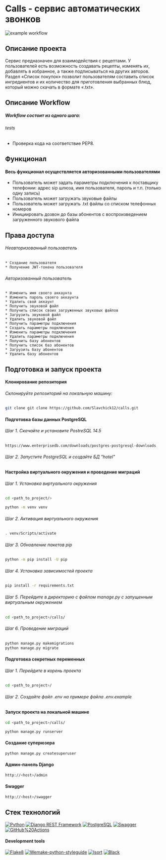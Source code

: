 #  Calls - сервис автоматических звонков
![example workflow](https://github.com/Slavchick12/calls/actions/workflows/)
## Описание проекта
Сервис предназначен для взаимодействия с рецептами. У пользователей есть возможность создавать рецепты, изменять их, добавлять в избранное, а также подписываться на других авторов. Раздел «Список покупок» позволит пользователям составить список ингредиентов и их количество для приготовления выбранных блюд, который можно скачать в формате «.txt».

## Описание Workflow
##### Workflow состоит из одного шага:
###### tests
- Проверка кода на соответствие PEP8.

## Функционал
#### Весь функционал осуществляется авторизованными пользователями
* Пользователь может задать параметры подключения к поставщику телефонии: адрес sip шлюза, имя пользователя, пароль и т.п. (только одну запись)
* Пользователь может загружать звуковые файлы
* Пользователь может загружать .txt файлы со списком телефонных номеров
* Инициировать дозвон до базы абонентов с воспроизведением загруженного звукового файла

## Права доступа
###### Неавторизованный пользователь
    * Создание пользователя
    * Получение JWT-токена пользователя
###### Авторизованный пользователь
    * Изменить имя своего аккаунта
    * Изменить пароль своего аккаунта
    * Удалить свой аккаунт
    * Получить звуковой файл
    * Получить список своих загруженных звуковых файлов
    * Загрузить звуковой файл
    * Удалить звуковой файл
    * Получить параметры подключения
    * Создать параметры подключения
    * Изменить параметры подключения
    * Удалить параметры подключения
    * Получить базу абонентов
    * Получить список баз абонентов
    * Загрузить базу абонентов
    * Удалить базу абонентов

## Подготовка и запуск проекта
#### Клонирование репозитория
###### Склонируйте репозиторий на локальную машину:
```bash
git clone git clone https://github.com/Slavchick12/calls.git
```
#### Подготовка базы данных PostgreSQL
###### Шаг 1. Скачайте и установите PostreSQL 14.5
```
https://www.enterprisedb.com/downloads/postgres-postgresql-downloads
```
###### Шаг 2. Запустите PostgreSQL и создайте БД "hotel"
#### Настройка виртуального окружения и проведение миграций
###### Шаг 1. Установка виртуального окружения
```bash
cd <path_to_project/>
```
```bash
python -m venv venv
```
###### Шаг 2. Активация виртуального окружения
```bash
. venv/Scripts/activate
```
###### Шаг 3. Обновление пакетов pip
```bash
python -m pip install -U pip
```
###### Шаг 4. Установка зависимостей проекта
```bash
pip install -r requirements.txt
```
###### Шаг 5. Перейдите в директорию с файлом manage.py с запущенным виртуальным окружением
```bash
cd <path_to_project>/calls/
```
###### Шаг 6. Проведение миграций
```bash
python manage.py makemigrations
python manage.py migrate
```
#### Подготовка секретных переменных
###### Шаг 1. Перейдите в корень проекта
```bash
cd <path_to_project>/
```
###### Шаг 2. Создайте файл *.env* на примере файла *.env.example*

#### Запуск проекта на локальной машине
```bash
cd <path_to_project>/calls/
```
```bash
python manage.py runserver
```
#### Создание суперюзера
```bash
python manage.py createsuperuser
```
#### Админ-панель Django
```bash
http://<host>/admin
```
#### Swagger
```bash
http://<host>/swagger
```

## Стек технологий
[![Python](https://img.shields.io/badge/-Python-16a5f7?logo=Python)](https://www.python.org/)
[![Django REST Framework](https://img.shields.io/badge/-Django%20REST%20Framework-0b4711?logo=Django)](https://www.django-rest-framework.org/)
[![PostgreSQL](https://img.shields.io/badge/-PostgreSQL-0b75b3?logo=PostgreSQL)](https://www.postgresql.org/)
[![Swagger](https://img.shields.io/badge/-Swagger-15b02f?logo=Swagger)](https://swagger.io/)
[![GitHub%20Actions](https://img.shields.io/badge/-GitHub%20Actions-94c1eb?logo=GitHub%20actions)](https://github.com/features/actions)
#### Development tools
[![Flake8](https://img.shields.io/badge/-flake8-ced126)](https://flake8.pycqa.org/)
[![Wemake-python-styleguide](https://img.shields.io/badge/-wemake-python-styleguide-ced126)](https://pypi.org/project/wemake-python-styleguide/)
[![Isort](https://img.shields.io/badge/-isort-ced126)](https://pypi.org/project/isort/)
[![Black](https://img.shields.io/badge/-black-ced126)](https://pypi.org/project/black/)
